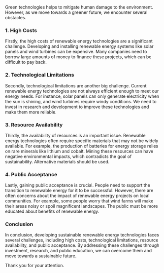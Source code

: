 Green technologies helps to mitigate human damage to the environment. However, as we move towards a greener future, we encounter several obstacles.

### 1. High Costs

Firstly, the high costs of renewable energy technologies are a significant challenge. Developing and installing renewable energy systems like solar panels and wind turbines can be expensive. Many companies need to borrow large amounts of money to finance these projects, which can be difficult to pay back.

### 2. Technological Limitations

Secondly, technological limitations are another big challenge. Current renewable energy technologies are not always efficient enough to meet our energy needs. For instance, solar panels can only generate electricity when the sun is shining, and wind turbines require windy conditions. We need to invest in research and development to improve these technologies and make them more reliable.

### 3. Resource Availability

Thirdly, the availability of resources is an important issue. Renewable energy technologies often require specific materials that may not be widely available. For example, the production of batteries for energy storage relies on rare minerals like lithium and cobalt. Mining these resources can have negative environmental impacts, which contradicts the goal of sustainability. Alternative materials should be used.

### 4. Public Acceptance

Lastly, gaining public acceptance is crucial. People need to support the transition to renewable energy for it to be successful. However, there are often concerns about the impact of renewable energy projects on local communities. For example, some people worry that wind farms will make their areas noisy or spoil magnificent landscapes. The public must be more educated about benefits of renewable energy.

### Conclusion

In conclusion, developing sustainable renewable energy technologies faces several challenges, including high costs, technological limitations, resource availability, and public acceptance. By addressing these challenges through investment, research, and public education, we can overcome them and move towards a sustainable future.

Thank you for your attention.